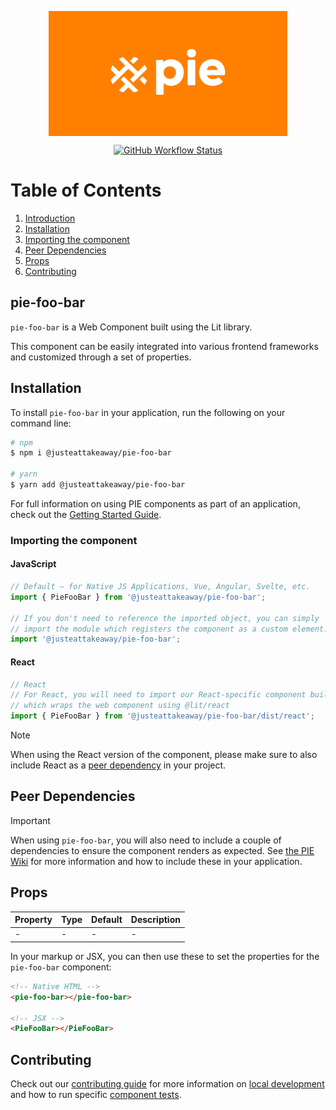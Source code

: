 <p align="center">
  <img align="center" src="../../../readme_image.png" height="200" alt="">
</p>

<p align="center">
  <a href="https://www.npmjs.com/@justeattakeaway/pie-foo-bar">
    <img alt="GitHub Workflow Status" src="https://img.shields.io/npm/v/@justeattakeaway/pie-foo-bar.svg">
  </a>
</p>

# Table of Contents

1. [Introduction](#pie-foo-bar)
2. [Installation](#installation)
3. [Importing the component](#importing-the-component)
4. [Peer Dependencies](#peer-dependencies)
5. [Props](#props)
6. [Contributing](#contributing)

## pie-foo-bar

`pie-foo-bar` is a Web Component built using the Lit library.

This component can be easily integrated into various frontend frameworks and customized through a set of properties.


## Installation

To install `pie-foo-bar` in your application, run the following on your command line:

```bash
# npm
$ npm i @justeattakeaway/pie-foo-bar

# yarn
$ yarn add @justeattakeaway/pie-foo-bar
```

For full information on using PIE components as part of an application, check out the [Getting Started Guide](https://github.com/justeattakeaway/pie/wiki/Getting-started-with-PIE-Web-Components).


### Importing the component

#### JavaScript
```js
// Default – for Native JS Applications, Vue, Angular, Svelte, etc.
import { PieFooBar } from '@justeattakeaway/pie-foo-bar';

// If you don't need to reference the imported object, you can simply
// import the module which registers the component as a custom element.
import '@justeattakeaway/pie-foo-bar';
```

#### React
```js
// React
// For React, you will need to import our React-specific component build
// which wraps the web component using ​@lit/react
import { PieFooBar } from '@justeattakeaway/pie-foo-bar/dist/react';
```

> [!NOTE]
> When using the React version of the component, please make sure to also
> include React as a [peer dependency](#peer-dependencies) in your project.


## Peer Dependencies

> [!IMPORTANT]
> When using `pie-foo-bar`, you will also need to include a couple of dependencies to ensure the component renders as expected. See [the PIE Wiki](https://github.com/justeattakeaway/pie/wiki/Getting-started-with-PIE-Web-Components#expected-dependencies) for more information and how to include these in your application.


## Props

| Property | Type | Default | Description |
|---|---|---|---|
| - | - | - | - |

In your markup or JSX, you can then use these to set the properties for the `pie-foo-bar` component:

```html
<!-- Native HTML -->
<pie-foo-bar></pie-foo-bar>

<!-- JSX -->
<PieFooBar></PieFooBar>
```

## Contributing

Check out our [contributing guide](https://github.com/justeattakeaway/pie/wiki/Contributing-Guide) for more information on [local development](https://github.com/justeattakeaway/pie/wiki/Contributing-Guide#local-development) and how to run specific [component tests](https://github.com/justeattakeaway/pie/wiki/Contributing-Guide#testing).